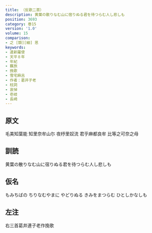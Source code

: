```yaml
---
title: （反歌二首）
description: 黄葉の散りなむ山に宿りぬる君を待つらむ人し悲しも
position: 3693
category: 巻15
version: '1.0'
volume: 15
comparison:
- 之 [類][細] 思
keywords:
- 遣新羅使
- 天平８年
- 年紀
- 羈旅
- 挽歌
- 雪宅麻呂
- 作者：葛井子老
- 枕詞
- 哀悼
- 壱岐
- 長崎
---
```


## 原文

毛美知葉能 知里奈牟山尓 夜杼里奴流 君乎麻都良牟 比等之可奈之母

## 訓読

黄葉の散りなむ山に宿りぬる君を待つらむ人し悲しも

## 仮名

もみちばの ちりなむやまに やどりぬる きみをまつらむ ひとしかなしも

## 左注

右三首葛井連子老作挽歌
